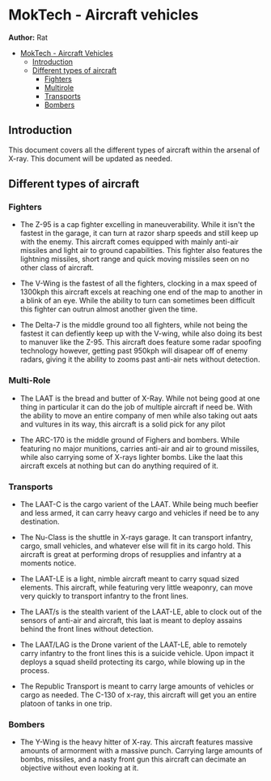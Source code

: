 # MokTech - Aircraft vehicles

**Author:** Rat

- [MokTech - Aircraft Vehicles](#moktech---aircraft-Vehicles)
  - [Introduction](#introduction)
  - [Different types of aircraft](#different-types-of-aircraft)
    - [Fighters](#Fighters)
     - [Multirole](#Multirole)
    - [Transports](#Transports)
    - [Bombers](#Bombers)

## Introduction

This document covers all the different types of aircraft within the arsenal of X-ray. This document will be updated as needed. 

## Different types of aircraft

### Fighters

* The Z-95 is a cap fighter excelling in maneuverability. While it isn't the fastest in the garage, it can turn at razor sharp speeds and still keep up with the enemy. This aircraft comes equipped with mainly anti-air missiles and light air to ground capabilities. This fighter also features the lightning missiles, short range and quick moving missiles seen on no other class of aircraft. 

* The V-Wing is the fastest of all the fighters, clocking in a max speed of 1300kph this aircraft excels at reaching one end of the map to another in a blink of an eye. While the ability to turn can sometimes been difficult this fighter can outrun almost another given the time. 

* The Delta-7 is the middle ground too all fighters, while not being the fastest it can defiently keep up with the V-wing, while also doing its best to manuver like the Z-95. This aircraft does feature some radar spoofing technology however, getting past 950kph will disapear off of enemy radars, giving it the ability to zooms past anti-air nets without detection. 

### Multi-Role

* The LAAT is the bread and butter of X-Ray. While not being good at one thing in particular it can do the job of multiple aircraft if need be. With the ability to move an entire company of men while also taking out aats and vultures in its way, this aircraft is a solid pick for any pilot

* The ARC-170 is the middle ground of Fighers and bombers. While featuring no major munitions, carries anti-air and air to ground missiles, while also carrying some of X-rays lighter bombs. Like the laat this aircraft excels at nothing but can do anything required of it. 

### Transports

* The LAAT-C is the cargo varient of the LAAT. While being much beefier and less armed, it can carry heavy cargo and vehicles if need be to any destination. 

* The Nu-Class is the shuttle in X-rays garage. It can transport infantry, cargo, small vehicles, and whatever else will fit in its cargo hold. This aircraft is great at performing drops of resupplies and infantry at a moments notice. 

* The LAAT-LE is a light, nimble aircraft meant to carry squad sized elements. This aircraft, while featuring very little weaponry, can move very quickly to transport infantry to the front lines. 

* The LAAT/s is the stealth varient of the LAAT-LE, able to clock out of the sensors of anti-air and aircraft, this laat is meant to deploy assains behind the front lines without detection. 

* The LAAT/LAG is the Drone varient of the LAAT-LE, able to remotely carry infantry to the front lines this is a suicide vehicle. Upon impact it deploys a squad sheild protecting its cargo, while blowing up in the process. 

* The Republic Transport is meant to carry large amounts of vehicles or cargo as needed. The C-130 of x-ray, this aircraft will get you an entire platoon of tanks in one trip. 

### Bombers

* The Y-Wing is the heavy hitter of X-ray. This aircraft features massive amounts of armorment with a massive punch. Carrying large amounts of bombs, missiles, and a nasty front gun this aircraft can decimate an objective without even looking at it. 
